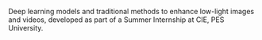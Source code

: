 Deep learning models and traditional methods to enhance low-light images and videos, developed as part of a Summer Internship at CIE, PES University.
